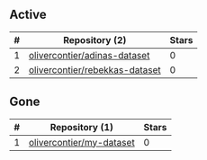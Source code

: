 ## Active
| # | Repository (2) | Stars |
| --- | --- | --- |
| 1 | [olivercontier/adinas-dataset](https://gin.g-node.org/olivercontier/adinas-dataset) | 0 |
| 2 | [olivercontier/rebekkas-dataset](https://gin.g-node.org/olivercontier/rebekkas-dataset) | 0 |

## Gone
| # | Repository (1) | Stars |
| --- | --- | --- |
| 1 | [olivercontier/my-dataset](https://gin.g-node.org/olivercontier/my-dataset) | 0 |
